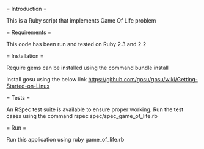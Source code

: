 = Introduction =

This is a Ruby script that implements Game Of Life problem

= Requirements =

This code has been run and tested on Ruby 2.3 and 2.2

= Installation =

Require gems can be installed using the command bundle install

Install gosu using the below link
https://github.com/gosu/gosu/wiki/Getting-Started-on-Linux

= Tests =

An RSpec test suite is available to ensure proper working. Run the test cases using the command
rspec spec/spec_game_of_life.rb

= Run =

Run this application using ruby game_of_life.rb